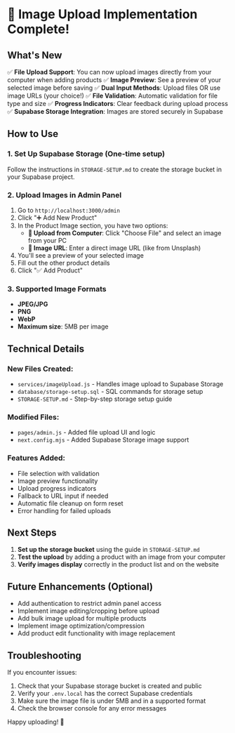 # 📸 Image Upload Implementation Complete!

## What's New

✅ **File Upload Support**: You can now upload images directly from your computer when adding products
✅ **Image Preview**: See a preview of your selected image before saving
✅ **Dual Input Methods**: Upload files OR use image URLs (your choice!)
✅ **File Validation**: Automatic validation for file type and size
✅ **Progress Indicators**: Clear feedback during upload process
✅ **Supabase Storage Integration**: Images are stored securely in Supabase

## How to Use

### 1. Set Up Supabase Storage (One-time setup)
Follow the instructions in `STORAGE-SETUP.md` to create the storage bucket in your Supabase project.

### 2. Upload Images in Admin Panel
1. Go to `http://localhost:3000/admin`
2. Click "➕ Add New Product"
3. In the Product Image section, you have two options:
   - **📁 Upload from Computer**: Click "Choose File" and select an image from your PC
   - **🔗 Image URL**: Enter a direct image URL (like from Unsplash)
4. You'll see a preview of your selected image
5. Fill out the other product details
6. Click "✅ Add Product"

### 3. Supported Image Formats
- **JPEG/JPG**
- **PNG** 
- **WebP**
- **Maximum size**: 5MB per image

## Technical Details

### New Files Created:
- `services/imageUpload.js` - Handles image upload to Supabase Storage
- `database/storage-setup.sql` - SQL commands for storage setup
- `STORAGE-SETUP.md` - Step-by-step storage setup guide

### Modified Files:
- `pages/admin.js` - Added file upload UI and logic
- `next.config.mjs` - Added Supabase Storage image support

### Features Added:
- File selection with validation
- Image preview functionality
- Upload progress indicators
- Fallback to URL input if needed
- Automatic file cleanup on form reset
- Error handling for failed uploads

## Next Steps

1. **Set up the storage bucket** using the guide in `STORAGE-SETUP.md`
2. **Test the upload** by adding a product with an image from your computer
3. **Verify images display** correctly in the product list and on the website

## Future Enhancements (Optional)

- Add authentication to restrict admin panel access
- Implement image editing/cropping before upload
- Add bulk image upload for multiple products
- Implement image optimization/compression
- Add product edit functionality with image replacement

## Troubleshooting

If you encounter issues:
1. Check that your Supabase storage bucket is created and public
2. Verify your `.env.local` has the correct Supabase credentials
3. Make sure the image file is under 5MB and in a supported format
4. Check the browser console for any error messages

Happy uploading! 🚀
